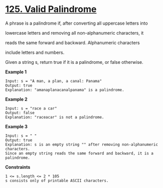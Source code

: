 # [125. Valid Palindrome](https://leetcode.com/problems/valid-palindrome/)

A phrase is a palindrome if, after converting all uppercase letters into 

lowercase letters and removing all non-alphanumeric characters, it 

reads the same forward and backward. Alphanumeric characters 

include letters and numbers.


Given a string s, return true if it is a palindrome, or false otherwise.



**Example 1**

```text
Input: s = "A man, a plan, a canal: Panama"
Output: true
Explanation: "amanaplanacanalpanama" is a palindrome.
```

**Example 2**

```text
Input: s = "race a car"
Output: false
Explanation: "raceacar" is not a palindrome.
```

**Example 3**

```text
Input: s = " "
Output: true
Explanation: s is an empty string "" after removing non-alphanumeric characters.
Since an empty string reads the same forward and backward, it is a palindrome.
```

**Constraints**

```text
1 <= s.length <= 2 * 105
s consists only of printable ASCII characters.
```

